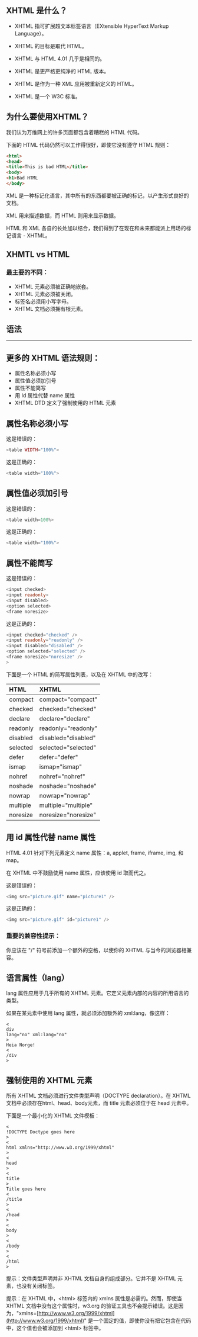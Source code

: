 ## XHTML 是什么？

* XHTML 指可扩展超文本标签语言（EXtensible HyperText Markup Language）。

* XHTML 的目标是取代 HTML。

* XHTML 与 HTML 4.01 几乎是相同的。

* XHTML 是更严格更纯净的 HTML 版本。

* XHTML 是作为一种 XML 应用被重新定义的 HTML。

* XHTML 是一个 W3C 标准。

## 为什么要使用XHTML？

我们认为万维网上的许多页面都包含着糟糕的 HTML 代码。

下面的 HTML 代码仍然可以工作得很好，即使它没有遵守 HTML 规则：

```html
<html>
<head>
<title>This is bad HTML</title>
<body>
<h1>Bad HTML
</body>
```

XML 是一种标记化语言，其中所有的东西都要被正确的标记，以产生形式良好的文档。

XML 用来描述数据，而 HTML 则用来显示数据。

HTML 和 XML 各自的长处加以结合，我们得到了在现在和未来都能派上用场的标记语言 - XHTML。

## XHMTL vs HTML

### 最主要的不同：

* XHTML 元素必须被正确地嵌套。
* XHTML 元素必须被关闭。
* 标签名必须用小写字母。
* XHTML 文档必须拥有根元素。

## 语法

---

## 更多的 XHTML 语法规则：

* 属性名称必须小写
* 属性值必须加引号
* 属性不能简写
* 用 Id 属性代替 name 属性
* XHTML DTD 定义了强制使用的 HTML 元素

## 属性名称必须小写

这是错误的：

```php
<table WIDTH="100%">
```

这是正确的：

```php
<table width="100%">
```

## 属性值必须加引号

这是错误的：

```php
<table width=100%>
```

这是正确的：

```php
<table width="100%">
```

## 属性不能简写

这是错误的：

```php
<input checked>
<input readonly>
<input disabled>
<option selected>
<frame noresize>
```

这是正确的：

```php
<input checked="checked" />
<input readonly="readonly" />
<input disabled="disabled" />
<option selected="selected" />
<frame noresize="noresize" />
>
```

下面是一个 HTML 的简写属性列表，以及在 XHTML 中的改写：

| HTML | XHTML |
| :--- | :--- |
| compact | compact="compact" |
| checked | checked="checked" |
| declare | declare="declare" |
| readonly | readonly="readonly" |
| disabled | disabled="disabled" |
| selected | selected="selected" |
| defer | defer="defer" |
| ismap | ismap="ismap" |
| nohref | nohref="nohref" |
| noshade | noshade="noshade" |
| nowrap | nowrap="nowrap" |
| multiple | multiple="multiple" |
| noresize | noresize="noresize" |

## 用 id 属性代替 name 属性

HTML 4.01 针对下列元素定义 name 属性：a, applet, frame, iframe, img, 和map。

在 XHTML 中不鼓励使用 name 属性，应该使用 id 取而代之。

这是错误的：

```php
<img src="picture.gif" name="picture1" />
```

这是正确的：

```php
<img src="picture.gif" id="picture1" />
```

### 重要的兼容性提示：

你应该在 "/" 符号前添加一个额外的空格，以使你的 XHTML 与当今的浏览器相兼容。

## 语言属性（lang）

lang 属性应用于几乎所有的 XHTML 元素。它定义元素内部的内容的所用语言的类型。

如果在某元素中使用 lang 属性，就必须添加额外的 xml:lang，像这样：

```
<
div 
lang="no" xml:lang="no"
>
Heia Norge!
<
/div
>
```

## 强制使用的 XHTML 元素

所有 XHTML 文档必须进行文件类型声明（DOCTYPE declaration）。在 XHTML 文档中必须存在html、head、body元素，而 title 元素必须位于在 head 元素中。

下面是一个最小化的 XHTML 文件模板：

```
<
!DOCTYPE Doctype goes here
>
<
html xmlns="http://www.w3.org/1999/xhtml"
>
<
head
>
<
title
>
Title goes here
<
/title
>
<
/head
>
<
body
>
<
/body
>
<
/html
>
```

提示：文件类型声明并非 XHTML 文档自身的组成部分。它并不是 XHTML 元素，也没有关闭标签。

提示：在 XHTML 中，&lt;html&gt; 标签内的 xmlns 属性是必需的。然而，即使当 XHTML 文档中没有这个属性时，w3.org 的验证工具也不会提示错误。这是因为，"xmlns=[http://www.w3.org/1999/xhtml](http://www.w3.org/1999/xhtml)" 是一个固定的值，即使你没有把它包含在代码中，这个值也会被添加到 &lt;html&gt; 标签中。

